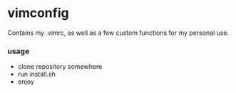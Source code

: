 # vimconfig
Contains my .vimrc, as well as a few custom functions for my personal use.

### usage
- clone repository somewhere
- run install.sh
- enjoy
